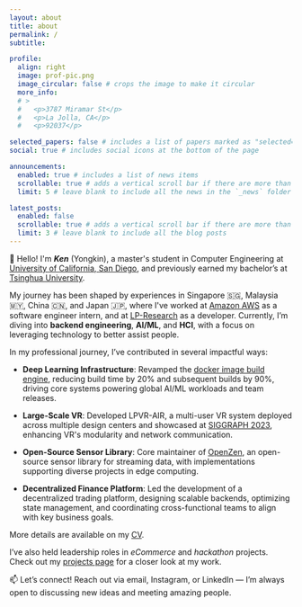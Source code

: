 ```yaml
---
layout: about
title: about
permalink: /
subtitle: 

profile:
  align: right
  image: prof-pic.png
  image_circular: false # crops the image to make it circular
  more_info: 
  # >
  #   <p>3787 Miramar St</p>
  #   <p>La Jolla, CA</p>
  #   <p>92037</p>

selected_papers: false # includes a list of papers marked as "selected={true}"
social: true # includes social icons at the bottom of the page

announcements:
  enabled: true # includes a list of news items
  scrollable: true # adds a vertical scroll bar if there are more than 3 news items
  limit: 5 # leave blank to include all the news in the `_news` folder

latest_posts:
  enabled: false
  scrollable: true # adds a vertical scroll bar if there are more than 3 new posts items
  limit: 3 # leave blank to include all the blog posts
---
```


👋 Hello! I'm ***Ken*** (Yongkin), a master's student in Computer Engineering at [University of California, San Diego](https://ucsd.edu/), and previously earned my bachelor’s at [Tsinghua University](https://www.tsinghua.edu.cn/en/).

My journey has been shaped by experiences in Singapore 🇸🇬, Malaysia 🇲🇾, China 🇨🇳, and Japan 🇯🇵, where I've worked at [Amazon AWS](https://www.linkedin.com/company/amazon-web-services) as a software engineer intern, and at [LP-Research](https://www.lp-research.com) as a developer. Currently, I’m diving into **backend engineering**, **AI/ML**, and **HCI**, with a focus on leveraging technology to better assist people.

In my professional journey, I’ve contributed in several impactful ways:

- **Deep Learning Infrastructure**: Revamped the [docker image build engine](https://github.com/aws/deep-learning-containers), reducing build time by 20% and subsequent builds by 90%, driving core systems powering global AI/ML workloads and team releases.

- **Large-Scale VR**: Developed LPVR-AIR, a multi-user VR system deployed across multiple design centers and showcased at [SIGGRAPH 2023](https://www.lp-research.com/siggraph-los-angeles-2023/), enhancing VR's modularity and network communication.

- **Open-Source Sensor Library**: Core maintainer of [OpenZen](https://bitbucket.org/lpresearch/openzen/src/master/), an open-source sensor library for streaming data, with implementations supporting diverse projects in edge computing.

- **Decentralized Finance Platform**: Led the development of a decentralized trading platform, designing scalable backends, optimizing state management, and coordinating cross-functional teams to align with key business goals.

More details are available on my [CV](/cv).

I’ve also held leadership roles in *eCommerce* and *hackathon* projects. Check out my [projects page](/projects) for a closer look at my work.

📫 Let’s connect! Reach out via email, Instagram, or LinkedIn — I’m always open to discussing new ideas and meeting amazing people.



<!-- Write your biography here. Tell the world about yourself. Link to your favorite [subreddit](http://reddit.com). You can put a picture in, too. The code is already in, just name your picture `prof_pic.jpg` and put it in the `img/` folder.

Put your address / P.O. box / other info right below your picture. You can also disable any of these elements by editing `profile` property of the YAML header of your `_pages/about.md`. Edit `_bibliography/papers.bib` and Jekyll will render your [publications page](/al-folio/publications/) automatically.

Link to your social media connections, too. This theme is set up to use [Font Awesome icons](https://fontawesome.com/) and [Academicons](https://jpswalsh.github.io/academicons/), like the ones below. Add your Facebook, Twitter, LinkedIn, Google Scholar, or just disable all of them. -->

